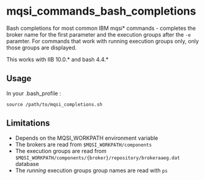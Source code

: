 # mqsi_commands_bash_completions
Bash completions for most common IBM mqsi* commands - completes the broker name for the first parameter and the execution groups after the `-e` paramter. For commands that work with running execution groups only, only those groups are displayed.



This works with IIB 10.0.* and bash 4.4.*

## Usage ##

In your .bash_profile :
    
    source /path/to/mqsi_completions.sh
       

## Limitations ##

- Depends on the MQSI_WORKPATH environment variable
- The brokers are read from `$MQSI_WORKPATH/components`
- The execution groups are read from `$MQSI_WORKPATH/components/{broker}/repository/brokeraaeg.dat` database
- The _running_ execution groups group names are read with `ps`

